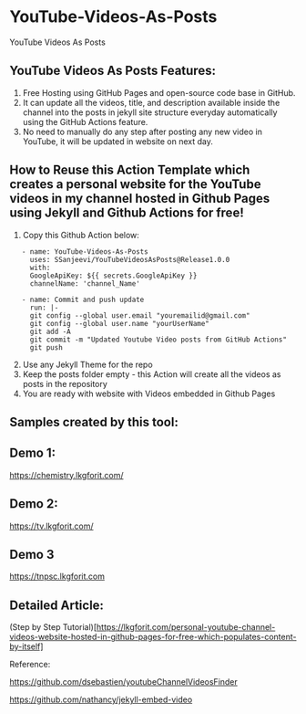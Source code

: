 
# YouTube-Videos-As-Posts
YouTube Videos As Posts

## YouTube Videos As Posts Features:
1. Free Hosting using GitHub Pages and open-source code base in GitHub.
2. It can update all the videos, title, and description available inside the channel into the posts in jekyll site structure everyday automatically using the GitHub Actions feature.
2. No need to manually do any step after posting any new video in YouTube, it will be updated in website on next day.

## How to Reuse this Action Template which creates a personal website for the YouTube videos in my channel hosted in Github Pages using Jekyll and Github Actions for free!

1. Copy this Github Action below:

```
   - name: YouTube-Videos-As-Posts
     uses: SSanjeevi/YouTubeVideosAsPosts@Release1.0.0
     with:
     GoogleApiKey: ${{ secrets.GoogleApiKey }}
     channelName: 'channel_Name'
     
   - name: Commit and push update
     run: |-
     git config --global user.email "youremailid@gmail.com"
     git config --global user.name "yourUserName"
     git add -A
     git commit -m "Updated Youtube Video posts from GitHub Actions"
     git push

``` 

2. Use any Jekyll Theme for the repo
3. Keep the posts folder empty - this Action will create all the videos as posts in the repository
4. You are ready with website with Videos embedded in Github Pages


## Samples created by this tool:

## Demo 1:
https://chemistry.lkgforit.com/

## Demo 2:
https://tv.lkgforit.com/

## Demo 3
https://tnpsc.lkgforit.com

## Detailed Article:
(Step by Step Tutorial)[https://lkgforit.com/personal-youtube-channel-videos-website-hosted-in-github-pages-for-free-which-populates-content-by-itself]


Reference:

https://github.com/dsebastien/youtubeChannelVideosFinder

https://github.com/nathancy/jekyll-embed-video
